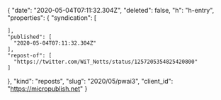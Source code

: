 {
  "date": "2020-05-04T07:11:32.304Z",
  "deleted": false,
  "h": "h-entry",
  "properties": {
    "syndication": [

    ],
    "published": [
      "2020-05-04T07:11:32.304Z"
    ],
    "repost-of": [
      "https://twitter.com/WiT_Notts/status/1257205354825420800"
    ]
  },
  "kind": "reposts",
  "slug": "2020/05/pwai3",
  "client_id": "https://micropublish.net"
}
